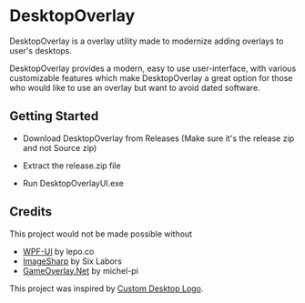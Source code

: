 # DesktopOverlay

DesktopOverlay is a overlay utility made to modernize adding overlays to user's desktops. 

DesktopOverlay provides a modern, easy to use user-interface, with various customizable features which make DesktopOverlay a great option for those who would like to use an overlay but want to avoid dated software.

## Getting Started

* Download DesktopOverlay from Releases (Make sure it's the release zip and not Source zip)

* Extract the release.zip file

* Run DesktopOverlayUI.exe

## Credits

This project would not be made possible without
* [WPF-UI](https://wpfui.lepo.co) by lepo.co
* [ImageSharp](https://github.com/SixLabors/ImageSharp) by Six Labors
* [GameOverlay.Net](https://github.com/michel-pi/GameOverlay.Net) by michel-pi

This project was inspired by [Custom Desktop Logo](http://customdesktoplogo.wikidot.com/download).



